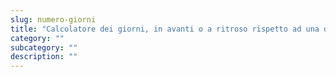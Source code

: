 ```yaml
---
slug: numero-giorni
title: "Calcolatore dei giorni, in avanti o a ritroso rispetto ad una data iniziale"
category: ""
subcategory: ""
description: ""
---
```


